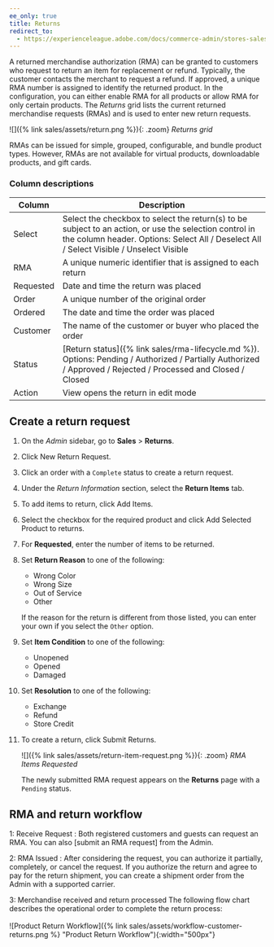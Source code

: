 ```yaml
---
ee_only: true
title: Returns
redirect_to:
  - https://experienceleague.adobe.com/docs/commerce-admin/stores-sales/order-management/returns/returns.html
---
```


A returned merchandise authorization (RMA) can be granted to customers who request to return an item for replacement or refund. Typically, the customer contacts the merchant to request a refund. If approved, a unique RMA number is assigned to identify the returned product. In the configuration, you can either enable RMA for all products or allow RMA for only certain products. The _Returns_ grid lists the current returned merchandise requests (RMAs) and is used to enter new return requests.

![]({% link sales/assets/return.png %}){: .zoom}
_Returns grid_

RMAs can be issued for simple, grouped, configurable, and bundle product types. However, RMAs are not available for virtual products, downloadable products, and gift cards.

### Column descriptions

|Column|Description|
|--- |--- |
|Select|Select the checkbox to select the return(s) to be subject to an action, or use the selection control in the column header. Options: Select All / Deselect All / Select Visible / Unselect Visible|
|RMA|A unique numeric identifier that is assigned to each return|
|Requested|Date and time the return was placed|
|Order|A unique number of the original order|
|Ordered|The date and time the order was placed|
|Customer|The name of the customer or buyer who placed the order|
|Status|[Return status]({% link sales/rma-lifecycle.md %}). Options: Pending / Authorized / Partially Authorized / Approved / Rejected / Processed and Closed / Closed|
|Action|View opens the return in edit mode|

## Create a return request

1. On the _Admin_ sidebar, go to **Sales** > **Returns**.

1. Click <span class="btn">New Return Request</span>.

1. Click an order with a `Complete` status to create a return request.

1. Under the _Return Information_ section, select the **Return Items** tab.

1. To add items to return, click <span class="btn">Add Items</span>.

1. Select the checkbox for the required product and click <span class="btn">Add Selected Product to returns</span>.

1. For **Requested**, enter the number of items to be returned.

1. Set **Return Reason** to one of the following:

    - Wrong Color
    - Wrong Size
    - Out of Service
    - Other

    If the reason for the return is different from those listed, you can enter your own if you select the `Other` option.

1. Set **Item Condition** to one of the following:

    - Unopened
    - Opened
    - Damaged

1. Set **Resolution** to one of the following:

    - Exchange
    - Refund
    - Store Credit

1. To create a return, click <span class="btn">Submit Returns</span>.

    ![]({% link sales/assets/return-item-request.png %}){: .zoom}
    _RMA Items Requested_

    The newly submitted RMA request appears on the **Returns** page with a `Pending` status.

## RMA and return workflow

1: Receive Request
: Both registered customers and guests can request an RMA. You can also [submit an RMA request] from the Admin.

2: RMA Issued
: After considering the request, you can authorize it partially, completely, or cancel the request. If you authorize the return and agree to pay for the return shipment, you can create a shipment order from the Admin with a supported carrier.

3: Merchandise received and return processed
   The following flow chart describes the operational order to complete the return process:<br/><br/>
   ![Product Return Workflow]({% link sales/assets/workflow-customer-returns.png %} "Product Return Workflow"){:width="500px"}